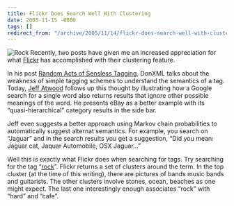 ```yaml
---
title: Flickr Does Search Well With Clustering
date: 2005-11-15 -0800
tags: []
redirect_from: "/archive/2005/11/14/flickr-does-search-well-with-clustering.aspx/"
---
```


![Rock](https://haacked.com/images/rock.jpg) Recently, two posts have
given me an increased appreciation for what [Flickr](http://flickr.com/)
has accomplished with their clustering feature.

In his post [Random Acts of Sensless
Tagging](http://donxml.com/allthingstechie/archive/2005/11/14/2272.aspx),
DonXML talks about the weakness of simple tagging schemes to understand
the semantics of a tag. Today, [Jeff
Atwood](http://www.codinghorror.com/blog/archives/000445.html) follows
up this thought by illustrating how a Google search for a single word
also returns results that ignore other possible meanings of the word. He
presents eBay as a better example with its “quasi-hierarchical” category
results in the side bar.

Jeff even suggests a better approach using Markov chain probabilities to
automatically suggest alternat semantics. For example, you search on
“Jaguar” and in the search results you get a suggestion, “Did you mean:
Jaguar cat, Jaquar Automobile, OSX Jaguar...”

Well this is exactly what Flickr does when searching for tags. Try
searching for the tag
“[rock](http://www.flickr.com/photos/tags/rock/clusters/)”. Flickr
returns a set of clusters around the term. In the top cluster (at the
time of this writing), there are pictures of bands music bands and
guitarists. The other clusters involve stones, ocean, beaches as one
might expect. The last one interestingly enough associates “rock” with
“hard” and “cafe”.


